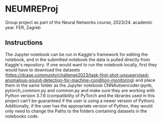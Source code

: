 # NEUMREProj
Group project as part of the Neural Networks course, 2023/24. academic year. FER, Zagreb


## Instructions

The Jupyter notebook can be run in Kaggle's framework for editing the notebook, and in the submitted notebook the data is pulled directly from Kaggle's repository. If one would want to run the notebook locally, first they would have to download the datasets (https://dcase.community/challenge2023/task-first-shot-unsupervised-anomalous-sound-detection-for-machine-condition-monitoring) and place them in the same folder as the Jupyter notebook CNNAutoencoder.ipynb, pytorch_common.py and common.py and make sure they are working with Python version 3.7.6 (compatibility of PyTorch and the libraries used in this project can't be guaranteed if the user is using a newer version of Python). Additionally, if the user has the appropriate version of Python, they would only need to change the Paths to the folders containing datasets in the notebooks code.
